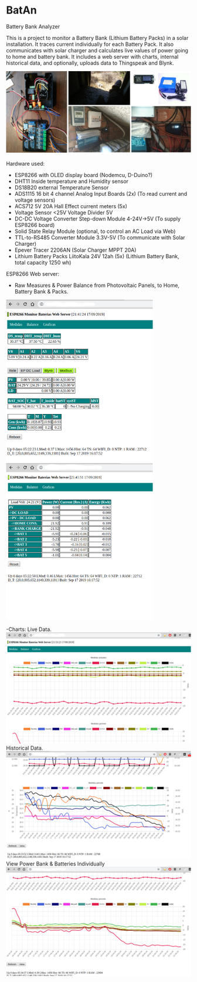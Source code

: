 # BatAn
Battery Bank Analyzer

This is a project to monitor a Battery Bank (Lithium Battery Packs) in a solar installation. It traces current individually for each Battery Pack. It also communicates with solar charger and calculates live values of power going to home and battery bank. It includes a web server with charts, internal historical data, and optionally, uploads data to Thingspeak and Blynk.


<img src="photos/collage.jpg" width="900"/>
 

Hardware used:

- ESP8266 with OLED display board (Nodemcu, D-Duino?) 
- DHT11 Inside temperature and Humidity sensor
- DS18B20 external Temperature Sensor
- ADS1115 16 bit 4 channel Analog Input Boards (2x) (To read current and voltage sensors)
- ACS712 5V 20A Hall Effect current meters (5x)
- Voltage Sensor <25V Voltage Divider 5V
- DC-DC Voltage Converter Step-down Module 4-24V->5V (To supply ESP8266 board)
- Solid State Relay Module (optional, to control an AC Load via Web)
- TTL-to-RS485 Converter Module 3.3V-5V (To communicate with Solar Charger)
- Epever Tracer 2206AN (Solar Charger MPPT 20A)
- Lithium Battery Packs LiitoKala 24V 12ah (5x) (Lithium Battery Bank, total capacity 1250 wh)

ESP8266 Web server:
 - Raw Measures & Power Balance from Photovoltaic Panels, to Home, Battery Bank & Packs.
<p float="left">
 <img src="photos/web1.png"  width="400"/>
 <img src="photos/web2.png"  width="400"/>
</p>

 -Charts:
  Live Data.
<img src="photos/web3a.png"/>
  Historical Data.
<img src="photos/web3b.png"/>
  View Power Bank & Batteries Individually 
<img src="photos/web3c.png"/>






